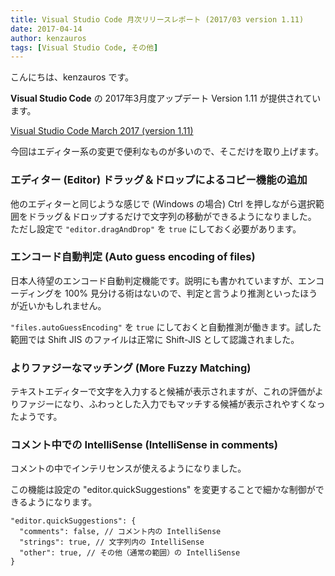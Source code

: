 ```yaml
---
title: Visual Studio Code 月次リリースレポート (2017/03 version 1.11)
date: 2017-04-14
author: kenzauros
tags: [Visual Studio Code, その他]
---
```


こんにちは、kenzauros です。

**Visual Studio Code** の 2017年3月度アップデート Version 1.11 が提供されています。

[Visual Studio Code March 2017 (version 1.11)](https://code.visualstudio.com/updates/v1_11)

今回はエディター系の変更で便利なものが多いので、そこだけを取り上げます。

### エディター (Editor) ドラッグ＆ドロップによるコピー機能の追加

他のエディターと同じような感じで (Windows の場合) Ctrl を押しながら選択範囲をドラッグ＆ドロップするだけで文字列の移動ができるようになりました。 ただし設定で `"editor.dragAndDrop"` を `true` にしておく必要があります。

### エンコード自動判定 (Auto guess encoding of files)

日本人待望のエンコード自動判定機能です。説明にも書かれていますが、エンコーディングを 100% 見分ける術はないので、判定と言うより推測といったほうが近いかもしれません。

`"files.autoGuessEncoding"` を `true` にしておくと自動推測が働きます。試した範囲では Shift JIS のファイルは正常に Shift-JIS として認識されました。

### よりファジーなマッチング (More Fuzzy Matching)

テキストエディターで文字を入力すると候補が表示されますが、これの評価がよりファジーになり、ふわっとした入力でもマッチする候補が表示されやすくなったようです。

### コメント中での IntelliSense (IntelliSense in comments)

コメントの中でインテリセンスが使えるようになりました。 

この機能は設定の "editor.quickSuggestions" を変更することで細かな制御ができるようになります。 

```
"editor.quickSuggestions": {
  "comments": false, // コメント内の IntelliSense
  "strings": true, // 文字列内の IntelliSense
  "other": true, // その他（通常の範囲）の IntelliSense
}
```
